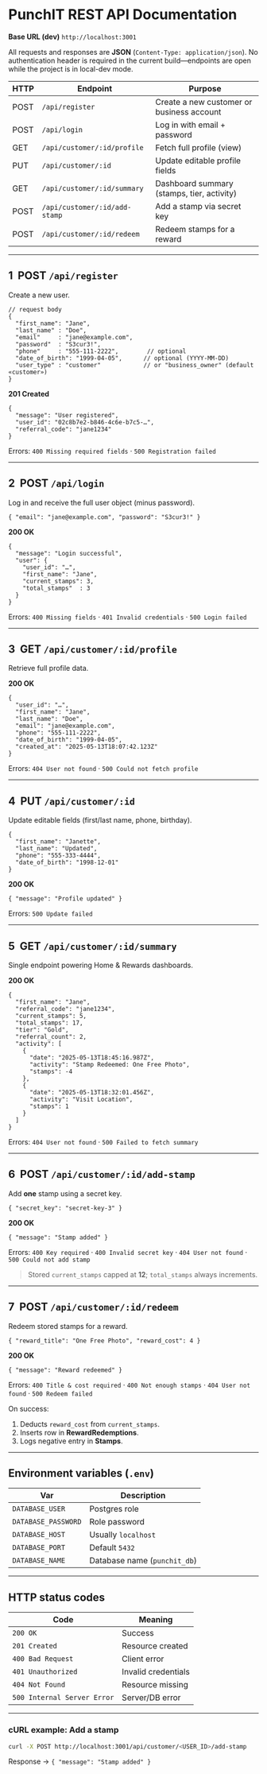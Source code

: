 # PunchIT REST API Documentation

**Base URL (dev)** `http://localhost:3001`

All requests and responses are **JSON** (`Content-Type: application/json`). No authentication header is required in the current build—endpoints are open while the project is in local-dev mode.

| HTTP | Endpoint | Purpose |
|------|----------|---------|
| POST | `/api/register` | Create a new customer or business account |
| POST | `/api/login` | Log in with email + password |
| GET  | `/api/customer/:id/profile` | Fetch full profile (view) |
| PUT  | `/api/customer/:id` | Update editable profile fields |
| GET  | `/api/customer/:id/summary` | Dashboard summary (stamps, tier, activity) |
| POST | `/api/customer/:id/add-stamp` | Add a stamp via secret key |
| POST | `/api/customer/:id/redeem` | Redeem stamps for a reward |

---

## 1  POST `/api/register`
Create a new user.

```jsonc
// request body
{
  "first_name": "Jane",
  "last_name" : "Doe",
  "email"     : "jane@example.com",
  "password"  : "S3cur3!",
  "phone"     : "555‑111‑2222",        // optional
  "date_of_birth": "1999-04-05",      // optional (YYYY‑MM‑DD)
  "user_type" : "customer"            // or "business_owner" (default «customer»)
}
```

**201 Created**
```jsonc
{
  "message": "User registered",
  "user_id": "02c8b7e2‑b846‑4c6e‑b7c5‑…",
  "referral_code": "jane1234"
}
```

Errors: `400 Missing required fields` · `500 Registration failed`

---

## 2  POST `/api/login`
Log in and receive the full user object (minus password).

```jsonc
{ "email": "jane@example.com", "password": "S3cur3!" }
```

**200 OK**
```jsonc
{
  "message": "Login successful",
  "user": {
    "user_id": "…",
    "first_name": "Jane",
    "current_stamps": 3,
    "total_stamps"  : 3
  }
}
```

Errors: `400 Missing fields` · `401 Invalid credentials` · `500 Login failed`

---

## 3  GET `/api/customer/:id/profile`
Retrieve full profile data.

**200 OK**
```jsonc
{
  "user_id": "…",
  "first_name": "Jane",
  "last_name": "Doe",
  "email": "jane@example.com",
  "phone": "555-111-2222",
  "date_of_birth": "1999-04-05",
  "created_at": "2025-05-13T18:07:42.123Z"
}
```

Errors: `404 User not found` · `500 Could not fetch profile`

---

## 4  PUT `/api/customer/:id`
Update editable fields (first/last name, phone, birthday).

```jsonc
{
  "first_name": "Janette",
  "last_name": "Updated",
  "phone": "555‑333‑4444",
  "date_of_birth": "1998-12-01"
}
```

**200 OK**
```jsonc
{ "message": "Profile updated" }
```

Errors: `500 Update failed`

---

## 5  GET `/api/customer/:id/summary`
Single endpoint powering Home & Rewards dashboards.

**200 OK**
```jsonc
{
  "first_name": "Jane",
  "referral_code": "jane1234",
  "current_stamps": 5,
  "total_stamps": 17,
  "tier": "Gold",
  "referral_count": 2,
  "activity": [
    {
      "date": "2025-05-13T18:45:16.987Z",
      "activity": "Stamp Redeemed: One Free Photo",
      "stamps": -4
    },
    {
      "date": "2025-05-13T18:32:01.456Z",
      "activity": "Visit Location",
      "stamps": 1
    }
  ]
}
```

Errors: `404 User not found` · `500 Failed to fetch summary`

---

## 6  POST `/api/customer/:id/add-stamp`
Add **one** stamp using a secret key.

```jsonc
{ "secret_key": "secret-key-3" }
```

**200 OK**
```jsonc
{ "message": "Stamp added" }
```

Errors: `400 Key required` · `400 Invalid secret key` · `404 User not found` · `500 Could not add stamp`

> Stored `current_stamps` capped at **12**; `total_stamps` always increments.

---

## 7  POST `/api/customer/:id/redeem`
Redeem stored stamps for a reward.

```jsonc
{ "reward_title": "One Free Photo", "reward_cost": 4 }
```

**200 OK**
```jsonc
{ "message": "Reward redeemed" }
```

Errors: `400 Title & cost required` · `400 Not enough stamps` · `404 User not found` · `500 Redeem failed`

On success:
1. Deducts `reward_cost` from `current_stamps`.
2. Inserts row in **RewardRedemptions**.
3. Logs negative entry in **Stamps**.

---

## Environment variables (`.env`)
| Var | Description |
|-----|-------------|
| `DATABASE_USER` | Postgres role |
| `DATABASE_PASSWORD` | Role password |
| `DATABASE_HOST` | Usually `localhost` |
| `DATABASE_PORT` | Default `5432` |
| `DATABASE_NAME` | Database name (`punchit_db`) |

---

## HTTP status codes
| Code | Meaning |
|------|---------|
| `200 OK` | Success |
| `201 Created` | Resource created |
| `400 Bad Request` | Client error |
| `401 Unauthorized` | Invalid credentials |
| `404 Not Found` | Resource missing |
| `500 Internal Server Error` | Server/DB error |

---

### cURL example: Add a stamp
```bash
curl -X POST http://localhost:3001/api/customer/<USER_ID>/add-stamp      -H "Content-Type: application/json"      -d '{"secret_key":"secret-key-1"}'
```

Response → `{ "message": "Stamp added" }`
